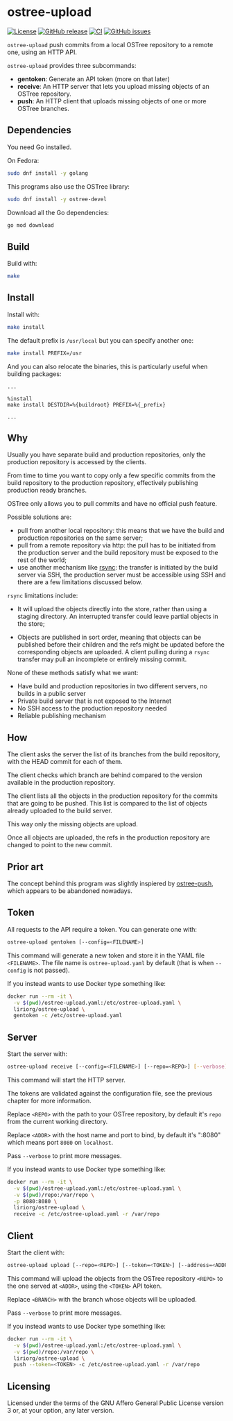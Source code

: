<!--
SPDX-FileCopyrightText: 2020 Pier Luigi Fiorini <pierluigi.fiorini@gmail.com>

SPDX-License-Identifier: CC0-1.0
-->

ostree-upload
=============

[![License](https://img.shields.io/badge/license-AGPLv3.0-blue.svg)](https://www.gnu.org/licenses/agpl-3.0.html)
[![GitHub release](https://img.shields.io/github/release/lirios/ostree-upload.svg)](https://github.com/lirios/ostree-upload)
[![CI](https://github.com/lirios/ostree-upload/workflows/CI/badge.svg?branch=develop)](https://github.com/lirios/ostree-upload/actions?query=workflow%3ACI)
[![GitHub issues](https://img.shields.io/github/issues/lirios/ostree-upload.svg)](https://github.com/lirios/ostree-upload/issues)

`ostree-upload` push commits from a local OSTree repository to a remote one,
using an HTTP API.

`ostree-upload` provides three subcommands:

 * **gentoken**: Generate an API token (more on that later)
 * **receive**: An HTTP server that lets you upload missing objects
   of an OSTree repository.
 * **push**: An HTTP client that uploads missing objects of one
   or more OSTree branches.

## Dependencies

You need Go installed.

On Fedora:

```sh
sudo dnf install -y golang
```

This programs also use the OSTree library:

```sh
sudo dnf install -y ostree-devel
```

Download all the Go dependencies:

```sh
go mod download
```

## Build

Build with:

```sh
make
```

## Install

Install with:

```sh
make install
```

The default prefix is `/usr/local` but you can specify another one:

```sh
make install PREFIX=/usr
```

And you can also relocate the binaries, this is particularly
useful when building packages:

```
...

%install
make install DESTDIR=%{buildroot} PREFIX=%{_prefix}

...
```

## Why

Usually you have separate build and production repositories, only the production
repository is accessed by the clients.

From time to time you want to copy only a few specific commits from the build
repository to the production repository, effectively publishing production
ready branches.

OSTree only allows you to pull commits and have no official push feature.

Possible solutions are:

 * pull from another local repository: this means that we have the build and
   production repositories on the same server;
 * pull from a remote repository via http: the pull has to be initiated from
   the production server and the build repository must be exposed to the
   rest of the world;
 * use another mechanism like [rsync](https://github.com/ostreedev/ostree-releng-scripts/blob/master/rsync-repos):
   the transfer is initiated by the build server via SSH, the production server must
   be accessible using SSH and there are a few limitations discussed below.

`rsync` limitations include:

* It will upload the objects directly into the store, rather than using a
  staging directory.  An interrupted transfer could leave partial objects
  in the store;

* Objects are published in sort order, meaning that objects can be published
  before their children and the refs might be updated before the
  corresponding objects are uploaded.  A client pulling during a `rsync`
  transfer may pull an incomplete or entirely missing commit.

None of these methods satisfy what we want:

 * Have build and production repositories in two different servers,
   no builds in a public server
 * Private build server that is not exposed to the Internet
 * No SSH access to the production repository needed
 * Reliable publishing mechanism

## How

The client asks the server the list of its branches from the build repository,
with the HEAD commit for each of them.

The client checks which branch are behind compared to the version
available in the production repository.

The client lists all the objects in the production repository for the commits
that are going to be pushed.  This list is compared to the list of objects
already uploaded to the build server.

This way only the missing objects are upload.

Once all objects are uploaded, the refs in the production repository are
changed to point to the new commit.

## Prior art

The concept behind this program was slightly inspiered by [ostree-push](https://github.com/dbnicholson/ostree-push),
which appears to be abandoned nowadays.

## Token

All requests to the API require a token. You can generate one with:

```sh
ostree-upload gentoken [--config=<FILENAME>]
```

This command will generate a new token and store it in the YAML file `<FILENAME>`.
The file name is `ostree-upload.yaml` by default (that is when `--config` is not passed).

If you instead wants to use Docker type something like:

```sh
docker run --rm -it \
  -v $(pwd)/ostree-upload.yaml:/etc/ostree-upload.yaml \
  liriorg/ostree-upload \
  gentoken -c /etc/ostree-upload.yaml
```

## Server

Start the server with:

```sh
ostree-upload receive [--config=<FILENAME>] [--repo=<REPO>] [--verbose] --address=[<ADDR>]
```

This command will start the HTTP server.

The tokens are validated against the configuration file, see the previous
chapter for more information.

Replace `<REPO>` with the path to your OSTree repository, by default
it's `repo` from the current working directory.

Replace `<ADDR>` with the host name and port to bind, by default it's ":8080"
which means port `8080` on `localhost`.

Pass `--verbose` to print more messages.

If you instead wants to use Docker type something like:

```sh
docker run --rm -it \
  -v $(pwd)/ostree-upload.yaml:/etc/ostree-upload.yaml \
  -v $(pwd)/repo:/var/repo \
  -p 8080:8080 \
  liriorg/ostree-upload \
  receive -c /etc/ostree-upload.yaml -r /var/repo
```

## Client

Start the client with:

```sh
ostree-upload upload [--repo=<REPO>] [--token=<TOKEN>] [--address=<ADDR>] [[--branch=<BRANCH>], ...] [--verbose]
```

This command will upload the objects from the OSTree repository `<REPO>` to the one served
at `<ADDR>`, using the `<TOKEN>` API token.

Replace `<BRANCH>` with the branch whose objects will be uploaded.

Pass `--verbose` to print more messages.

If you instead wants to use Docker type something like:

```sh
docker run --rm -it \
  -v $(pwd)/ostree-upload.yaml:/etc/ostree-upload.yaml \
  -v $(pwd)/repo:/var/repo \
  liriorg/ostree-upload \
  push --token=<TOKEN> -c /etc/ostree-upload.yaml -r /var/repo
```

## Licensing

Licensed under the terms of the GNU Affero General Public License version 3 or,
at your option, any later version.
